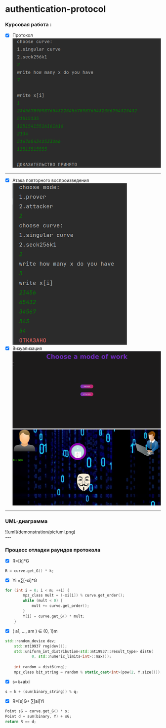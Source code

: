 # authentication-protocol

<h3>Курсовая работа : </h3>

- [x] Протокол <br/>
  ![output](demonstration/pic/protocol_prover.png)

---

- [x] Атака повторного воспроизведения  <br/>
  ![attacker](demonstration/pic/attacker.png)
- [x] Визуализация  <br/>
  ![main page](demonstration/pic/main.png)
  ![prover](demonstration/pic/visual.png)
  <br/>

---
<h3>UML-диаграмма</h3>
![uml](demonstration/pic/uml.png)
<br/>
---
<h3>Процесс отладки раундов протокола</h3>

- [x] R=[k]*G <br/>

```c++
R = curve.get_G() * k;
```

- [x] Yi =∑[-xi]*G <br/>

```c++
for (int i = 0; i < m; ++i) {
        mpz_class mult = (-xi[i]) % curve.get_order();
        while (mult < 0) {
            mult += curve.get_order();
        }
        Y[i] = curve.get_G() * mult;
    }
```

- [x] ( a1, ..., am ) ∈ {0, 1}m<br/>

```c++
std::random_device dev;
    std::mt19937 rng(dev());
    std::uniform_int_distribution<std::mt19937::result_type> dist6(
            0, std::numeric_limits<int>::max());

    int random = dist6(rng);
    mpz_class bit_string = random % static_cast<int>(pow(2, Y.size())); //длины m
```

- [x] s=k+aixi <br/>

```c++
s = k + (sum(binary_string)) % q;
```

- [x] R=[s]G+ ∑[ai]Yi

```c++
Point sG = curve.get_G() * s;
Point d = sum(binary, Y) + sG;
return R == d;
```
